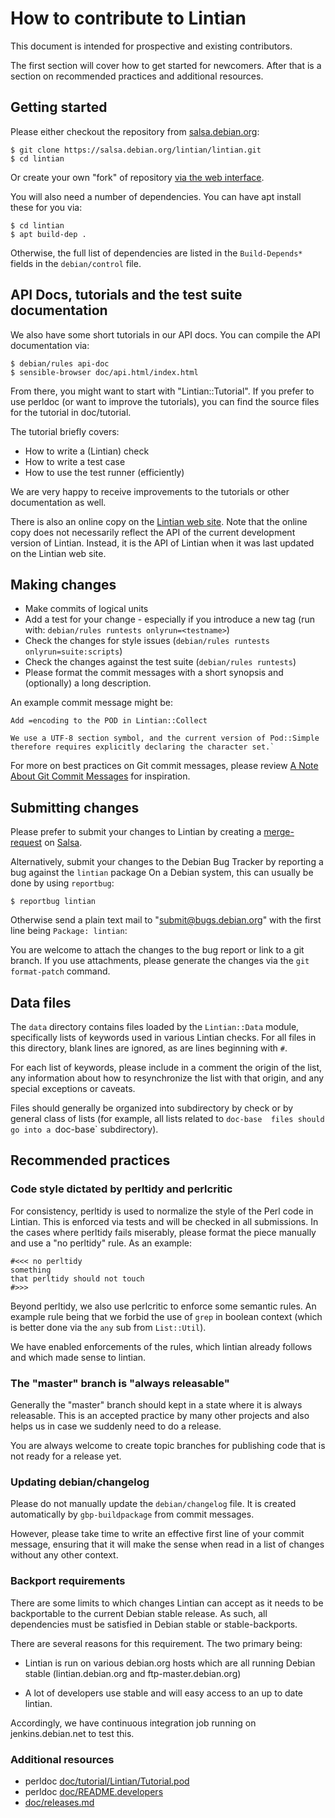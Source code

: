 # How to contribute to Lintian

This document is intended for prospective and existing contributors.

The first section will cover how to get started for newcomers.  After
that is a section on recommended practices and additional resources.

## Getting started

Please either checkout the repository from [salsa.debian.org][salsa]:

    $ git clone https://salsa.debian.org/lintian/lintian.git
    $ cd lintian

Or create your own "fork" of repository [via the web interface][lintian-fork].

You will also need a number of dependencies. You can have apt install these for
you via:

    $ cd lintian
    $ apt build-dep .

Otherwise, the full list of dependencies are listed in the `Build-Depends*`
fields in the `debian/control` file.

[salsa]: https://salsa.debian.org/
[lintian-fork]: https://salsa.debian.org/lintian/lintian/forks/new

## API Docs, tutorials and the test suite documentation

We also have some short tutorials in our API docs.  You can compile
the API documentation via:

    $ debian/rules api-doc
    $ sensible-browser doc/api.html/index.html

From there, you might want to start with "Lintian::Tutorial".  If you
prefer to use perldoc (or want to improve the tutorials), you can find
the source files for the tutorial in doc/tutorial.

The tutorial briefly covers:

 * How to write a (Lintian) check
 * How to write a test case
 * How to use the test runner (efficiently)

We are very happy to receive improvements to the tutorials or other
documentation as well.

There is also an online copy on the [Lintian web site][online-api-docs].
Note that the online copy does not necessarily reflect the API of the
current development version of Lintian.  Instead, it is the API of
Lintian when it was last updated on the Lintian web site.

[online-api-docs]: https://lintian.debian.org/library-api/index.html

## Making changes

 * Make commits of logical units
 * Add a test for your change - especially if you introduce a new tag
   (run with: `debian/rules runtests onlyrun=<testname>`)
 * Check the changes for style issues
   (`debian/rules runtests onlyrun=suite:scripts`)
 * Check the changes against the test suite
   (`debian/rules runtests`)
 * Please format the commit messages with a short synopsis and (optionally) a long description.

An example commit message might be:

    Add =encoding to the POD in Lintian::Collect

    We use a UTF-8 section symbol, and the current version of Pod::Simple
    therefore requires explicitly declaring the character set.`

For more on best practices on Git commit messages, please review
[A Note About Git Commit Messages][tbaggery-git-commit] for inspiration.


[tbaggery-git-commit]: http://tbaggery.com/2008/04/19/a-note-about-git-commit-messages.html

## Submitting changes

Please prefer to submit your changes to Lintian by creating a
[merge-request][merge-request] on [Salsa][salsa].

Alternatively, submit your changes to the Debian Bug Tracker by reporting
a bug against the `lintian` package  On a Debian system, this can usually
be done by using `reportbug`:

    $ reportbug lintian

Otherwise send a plain text mail to "<submit@bugs.debian.org>" with
the first line being `Package: lintian`:

You are welcome to attach the changes to the bug report or link to a
git branch.  If you use attachments, please generate the changes via
the `git format-patch` command.

[merge-request]: https://salsa.debian.org/lintian/lintian/merge_requests
[salsa]: https://salsa.debian.org/

## Data files

The `data`  directory contains files loaded by the `Lintian::Data` module,
specifically lists of keywords used in various Lintian checks. For all files in
this directory, blank lines are ignored, as are lines beginning with `#`.

For each list of keywords, please include in a comment the origin of the list,
any information about how to resynchronize the list with that origin, and any
special exceptions or caveats.

Files should generally be organized into subdirectory by check or by general
class of lists (for example, all lists related to `doc-base  files should go
into a `doc-base` subdirectory).

## Recommended practices

### Code style dictated by perltidy and perlcritic

For consistency, perltidy is used to normalize the style of the Perl
code in Lintian.  This is enforced via tests and will be checked
in all submissions.  In the cases where perltidy fails miserably,
please format the piece manually and use a "no perltidy" rule.  As
an example:

    #<<< no perltidy
    something
    that perltidy should not touch
    #>>>

Beyond perltidy, we also use perlcritic to enforce some semantic
rules.  An example rule being that we forbid the use of `grep` in
boolean context (which is better done via the `any` sub from
`List::Util`).

We have enabled enforcements of the rules, which lintian already
follows and which made sense to lintian.

### The "master" branch is "always releasable"

Generally the "master" branch should kept in a state where it is always
releasable.  This is an accepted practice by many other projects and
also helps us in case we suddenly need to do a release.

You are always welcome to create topic branches for publishing code that
is not ready for a release yet.

### Updating debian/changelog

Please do not manually update the `debian/changelog` file. It is created
automatically by `gbp-buildpackage` from commit messages.

However, please take time to write an effective first line of your commit
message, ensuring that it will make the sense when read in a list of changes
without any other context.

### Backport requirements

There are some limits to which changes Lintian can accept as it needs
to be backportable to the current Debian stable release.  As such,
all dependencies must be satisfied in Debian stable or stable-backports.

There are several reasons for this requirement.  The two primary being:

 * Lintian is run on various debian.org hosts which are all running
   Debian stable (lintian.debian.org and ftp-master.debian.org)

 * A lot of developers use stable and will easy access to an up to date
   lintian.

Accordingly, we have continuous integration job running on
jenkins.debian.net to test this.

### Additional resources

 * perldoc [doc/tutorial/Lintian/Tutorial.pod](doc/tutorial/Lintian/Tutorial.pod)
 * perldoc [doc/README.developers](doc/README.developers)
 * [doc/releases.md](doc/releases.md)
